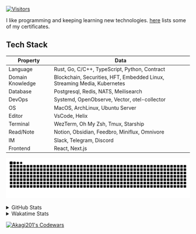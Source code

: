 <!-- markdownlint-disable MD041 MD010 MD033 -->
[![Visitors](https://api.visitorbadge.io/api/daily?path=Akagi201%2FAkagi201&label=Visitors%20Today&countColor=%2337d67a)](https://visitorbadge.io/status?path=Akagi201%2FAkagi201)

I like programming and keeping learning new technologies. [here](https://github.com/Akagi201/blockchain) lists some of my certificates.

## Tech Stack

| Property         	| Data                                                                               	|
|------------------	|------------------------------------------------------------------------------------	|
| Language         	| Rust, Go, C/C++, TypeScript, Python, Contract                                       |
| Domain Knowledge 	| Blockchain, Securities, HFT, Embedded Linux, Streaming Media, Kubernetes            |
| Database         	| Postgresql, Redis, NATS, Meilisearch                                                   |
| DevOps            | Systemd, OpenObserve, Vector, otel-collector                                        |
| OS               	| MacOS, ArchLinux, Ubuntu Server                                                     |
| Editor           	| VsCode, Helix                                                                       |
| Terminal          | WezTerm, Oh My Zsh, Tmux, Starship                                                  |
| Read/Note         | Notion, Obsidian, Feedbro, Miniflux, Omnivore                                       |
| IM               	| Slack, Telegram, Discord                                                            |
| Frontend          | React, Next.js                                                                      |

[![github contribution grid snake animation](https://raw.githubusercontent.com/Akagi201/Akagi201/output/github-contribution-grid-snake.svg#gh-light-mode-only)](https://github.com/Akagi201)

<details>
<summary>GitHub Stats</summary>
  <a href="https://github.com/Akagi201"><img alt="Profile Detail" src="https://raw.githubusercontent.com/Akagi201/Akagi201/master/profile-summary-card-output/dracula/0-profile-details.svg" /></a>
  <a href="https://github.com/Akagi201"><img alt="Github Stats" src="https://raw.githubusercontent.com/Akagi201/Akagi201/master/profile-summary-card-output/dracula/3-stats.svg" /></a>
  <a href="https://github.com/Akagi201"><img alt="Lang By Commits" src="https://raw.githubusercontent.com/Akagi201/Akagi201/master/profile-summary-card-output/dracula/2-most-commit-language.svg" /></a>
</details>

<details>
<summary>Wakatime Stats</summary>
<br>

<!--START_SECTION:waka-->

```txt
From: 19 March 2024 - To: 26 March 2024

Total Time: 32 hrs 47 mins

Other      24 hrs 9 mins   ██████████████████▒░░░░░░   73.71 %
Rust       5 hrs 46 mins   ████▒░░░░░░░░░░░░░░░░░░░░   17.62 %
sh         2 hrs           █▓░░░░░░░░░░░░░░░░░░░░░░░   06.14 %
Markdown   28 mins         ▒░░░░░░░░░░░░░░░░░░░░░░░░   01.43 %
YAML       11 mins         ░░░░░░░░░░░░░░░░░░░░░░░░░   00.58 %
TOML       8 mins          ░░░░░░░░░░░░░░░░░░░░░░░░░   00.44 %
INI        0 secs          ░░░░░░░░░░░░░░░░░░░░░░░░░   00.04 %
JSON       0 secs          ░░░░░░░░░░░░░░░░░░░░░░░░░   00.03 %
Docker     0 secs          ░░░░░░░░░░░░░░░░░░░░░░░░░   00.01 %
Python     0 secs          ░░░░░░░░░░░░░░░░░░░░░░░░░   00.00 %
```

<!--END_SECTION:waka-->

</details>

<a href="https://www.codewars.com/users/Akagi201"><img alt="Akagi201's Codewars" src="https://www.codewars.com/users/Akagi201/badges/small"></a>
